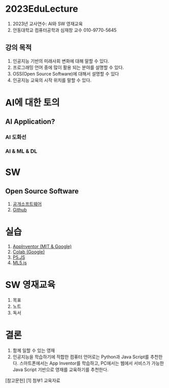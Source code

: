 # 2023EduLecture
1. 2023년 교사연수: AI와 SW 영재교육
2. 안동대학교 컴퓨터공학과 심재창 교수 010-9770-5645

## 강의 목적
1. 인공지능 기반의 미래사회 변화에 대해 말할 수 있다.
2. 프로그래밍 언어 중에 많이 활용 되는 분야를 설명할 수 있다.
3. OSS(Open Source Software)에 대해서 설명할 수 있다
4. 인공지능 교육의 시작 위치를 말할 수 있다.

# AI에 대한 토의
## AI Application?
### AI 도화선
### AI & ML & DL

# SW
## Open Source Software
1. [공개소프트웨어](https://www.oss.kr/)
2. [Github](http://github.com)

# 실습
1. [AppInventor (MIT & Google)](http://appinventor.mit.edu/)
2. [Colab (Google)](https://colab.research.google.com/)
3. [P5.JS](https://p5js.org/ko/)
4. [ML5.js](https://wikidocs.net/102928) 

# SW 영재교육
1. 목표
2. 노트
3. 독서

# 결론
1. 함께 일할 수 있는 영재
2. 인공지능을 학습하기에 적합한 컴퓨터 언어로는 Python과 Java Script를 추천한다. 스마트폰에서는 App Inventor를 학습하고, PC에서는 웹에서 서비스가 가능한 Java Script 기반으로 영재를 교육하기를 추천한다.

[참고문헌]
[1] 첨부1 교육자료
